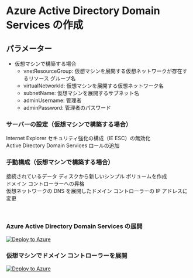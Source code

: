 # Azure Active Directory Domain Services の作成

## パラメーター
- 仮想マシンで構築する場合
  - vnetResourceGroup: 仮想マシンを展開する仮想ネットワークが存在するリソース グループ名
  - virtualNetworkId: 仮想マシンを展開する仮想ネットワーク名
  - subnetName: 仮想マシンを展開するサブネット名
  - adminUsername: 管理者
  - adminPassword: 管理者のパスワード

### **サーバーの設定（仮想マシンで構築する場合）**
Internet Explorer セキュリティ強化の構成（IE ESC）の無効化  
Active Directory Domain Services ロールの追加  

### **手動構成（仮想マシンで構築する場合）**
接続されているデータ ディスクから新しいシンプル ボリュームを作成  
ドメイン コントローラーへの昇格  
仮想ネットワークの DNS を展開したドメイン コントローラーの IP アドレスに変更

<br />

### Azure Active Directory Domain Services の展開
[![Deploy to Azure](https://aka.ms/deploytoazurebutton)](https://portal.azure.com/#create/Microsoft.Template/uri/https%3A%2F%2Fraw.githubusercontent.com%2Fhiroyay-ms%2FServer-Migration-Hands-on-Lab%2Fhiroyay%2FHands-on%2520lab%2Fazure-templates%2F03-domain-services%2Fds-deploy.json)

### 仮想マシンでドメイン コントローラーを展開
[![Deploy to Azure](https://aka.ms/deploytoazurebutton)](https://portal.azure.com/#create/Microsoft.Template/uri/https%3A%2F%2Fraw.githubusercontent.com%2Fhiroyay-ms%2FServer-Migration-Hands-on-Lab%2Fhiroyay%2FHands-on%2520lab%2Fazure-templates%2F03-domain-services%2Fdc-deploy.json)